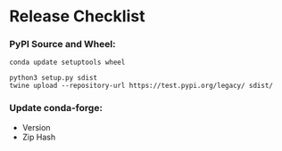 # Release Checklist

### PyPI Source and Wheel:
```
conda update setuptools wheel

python3 setup.py sdist
twine upload --repository-url https://test.pypi.org/legacy/ sdist/
```

### Update conda-forge:
 - Version
 - Zip Hash
